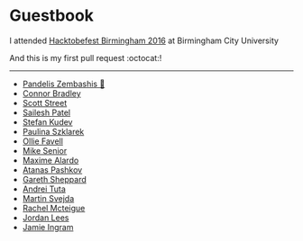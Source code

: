 # Guestbook

I attended [Hacktobefest Birmingham 2016](https://www.eventbrite.co.uk/e/hacktoberfest-birmingham-2016-registration-28429964790) at Birmingham City University

And this is my first pull request :octocat:!

---

* [Pandelis Zembashis :panda_face:](http://twitter.com/pandelisz)
* [Connor Bradley](http://www.google.com)
* [Scott Street](http://astonhack.co.uk)
* [Sailesh Patel](http://github.com/SaileshPatel)
* [Stefan Kudev](https://www.linkedin.com/in/stefankudev)
* [Paulina Szklarek](http://twitter.com/szklarekp)
* [Ollie Favell](http://github.com/DaNinjaKidy)
* [Mike Senior](https://github.com/michaelsenior)
* [Maxime Alardo](https://twitter.com/maximealardo)
* [Atanas Pashkov](http://www.twitter.com/Dgaduin)
* [Gareth Sheppard](http://dafk.net/what/)
* [Andrei Tuta](https://twitter.com/andrei_tu)
* [Martin Svejda](https://www.linkedin.com/in/martinsvejda)
* [Rachel Mcteigue](https://github.com/HackNewbieBCU)
* [Jordan Lees](https://github.com/JordanL1)
* [Jamie Ingram](https://www.linkedin.com/in/jamieringram)
